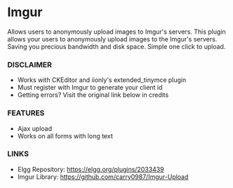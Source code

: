 # Imgur
Allows users to anonymously upload images to Imgur's servers. This plugin allows your users to anonymously upload images to the Imgur's servers. Saving you precious bandwidth and disk space. Simple one click to upload.

### DISCLAIMER
* Works with CKEditor and iionly's extended_tinymce plugin
* Must register with Imgur to generate your client id
* Getting errors? Visit the original link below in credits

### FEATURES
* Ajax upload
* Works on all forms with long text

### LINKS
* Elgg Repository: https://elgg.org/plugins/2033439
* Imgur Library: https://github.com/carry0987/Imgur-Upload